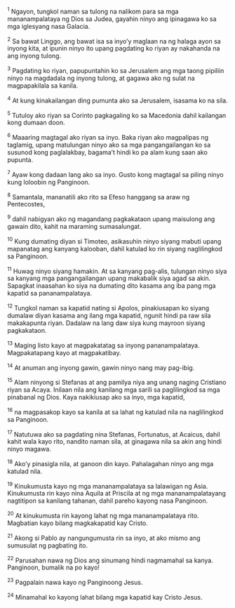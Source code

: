<sup>1</sup>
Ngayon, tungkol naman sa tulong na nalikom para sa mga mananampalataya ng Dios sa Judea, gayahin ninyo ang ipinagawa ko sa mga iglesyang nasa Galacia. 

<sup>2</sup>
Sa bawat Linggo, ang bawat isa sa inyoʼy maglaan na ng halaga ayon sa inyong kita, at ipunin ninyo ito upang pagdating ko riyan ay nakahanda na ang inyong tulong. 

<sup>3</sup>
Pagdating ko riyan, papupuntahin ko sa Jerusalem ang mga taong pipiliin ninyo na magdadala ng inyong tulong, at gagawa ako ng sulat na magpapakilala sa kanila. 

<sup>4</sup>
At kung kinakailangan ding pumunta ako sa Jerusalem, isasama ko na sila.

<sup>5</sup>
Tutuloy ako riyan sa Corinto pagkagaling ko sa Macedonia dahil kailangan kong dumaan doon. 

<sup>6</sup>
Maaaring magtagal ako riyan sa inyo. Baka riyan ako magpalipas ng taglamig, upang matulungan ninyo ako sa mga pangangailangan ko sa susunod kong paglalakbay, bagamaʼt hindi ko pa alam kung saan ako pupunta. 

<sup>7</sup>
Ayaw kong dadaan lang ako sa inyo. Gusto kong magtagal sa piling ninyo kung loloobin ng Panginoon. 

<sup>8</sup>
Samantala, mananatili ako rito sa Efeso hanggang sa araw ng Pentecostes, 

<sup>9</sup>
dahil nabigyan ako ng magandang pagkakataon upang maisulong ang gawain dito, kahit na maraming sumasalungat. 

<sup>10</sup>
Kung dumating diyan si Timoteo, asikasuhin ninyo siyang mabuti upang mapanatag ang kanyang kalooban, dahil katulad ko rin siyang naglilingkod sa Panginoon. 

<sup>11</sup>
Huwag ninyo siyang hamakin. At sa kanyang pag-alis, tulungan ninyo siya sa kanyang mga pangangailangan upang makabalik siya agad sa akin. Sapagkat inaasahan ko siya na dumating dito kasama ang iba pang mga kapatid sa pananampalataya. 

<sup>12</sup>
Tungkol naman sa kapatid nating si Apolos, pinakiusapan ko siyang dumalaw diyan kasama ang ilang mga kapatid, ngunit hindi pa raw sila makakapunta riyan. Dadalaw na lang daw siya kung mayroon siyang pagkakataon.

<sup>13</sup>
Maging listo kayo at magpakatatag sa inyong pananampalataya. Magpakatapang kayo at magpakatibay. 

<sup>14</sup>
At anuman ang inyong gawin, gawin ninyo nang may pag-ibig. 

<sup>15</sup>
Alam ninyong si Stefanas at ang pamilya niya ang unang naging Cristiano riyan sa Acaya. Inilaan nila ang kanilang mga sarili sa paglilingkod sa mga pinabanal ng Dios. Kaya nakikiusap ako sa inyo, mga kapatid, 

<sup>16</sup>
na magpasakop kayo sa kanila at sa lahat ng katulad nila na naglilingkod sa Panginoon. 

<sup>17</sup>
Natutuwa ako sa pagdating nina Stefanas, Fortunatus, at Acaicus, dahil kahit wala kayo rito, nandito naman sila, at ginagawa nila sa akin ang hindi ninyo magawa. 

<sup>18</sup>
Akoʼy pinasigla nila, at ganoon din kayo. Pahalagahan ninyo ang mga katulad nila. 

<sup>19</sup>
Kinukumusta kayo ng mga mananampalataya sa lalawigan ng Asia. Kinukumusta rin kayo nina Aquila at Priscila at ng mga mananampalatayang nagtitipon sa kanilang tahanan, dahil pareho kayong nasa Panginoon. 

<sup>20</sup>
At kinukumusta rin kayong lahat ng mga mananampalataya rito. Magbatian kayo bilang magkakapatid kay Cristo. 

<sup>21</sup>
Akong si Pablo ay nangungumusta rin sa inyo, at ako mismo ang sumusulat ng pagbating ito. 

<sup>22</sup>
Parusahan nawa ng Dios ang sinumang hindi nagmamahal sa kanya. Panginoon, bumalik na po kayo! 

<sup>23</sup>
Pagpalain nawa kayo ng Panginoong Jesus. 

<sup>24</sup>
Minamahal ko kayong lahat bilang mga kapatid kay Cristo Jesus.